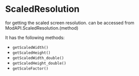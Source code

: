 # ScaledResolution
for getting the scaled screen resolution. can be accessed from ModAPI.ScaledResolution.(method)


It has the following methods:
- `getScaledWidth()`
- `getScaledHeight()`
- `getScaledWidth_double()`
- `getScaledHeight_double()`
- `getScaleFactor()`
